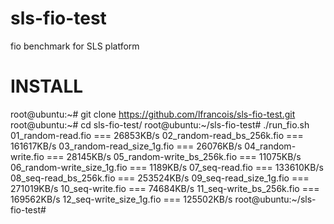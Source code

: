 sls-fio-test
============

fio benchmark for SLS platform

INSTALL
=======

root@ubuntu:~# git clone https://github.com/lfrancois/sls-fio-test.git
root@ubuntu:~# cd sls-fio-test/
root@ubuntu:~/sls-fio-test# ./run_fio.sh
01_random-read.fio             ===              26853KB/s
02_random-read_bs_256k.fio     ===              161617KB/s
03_random-read_size_1g.fio     ===              26076KB/s
04_random-write.fio            ===              28145KB/s
05_random-write_bs_256k.fio    ===              11075KB/s
06_random-write_size_1g.fio    ===              1189KB/s
07_seq-read.fio                ===              133610KB/s
08_seq-read_bs_256k.fio        ===              253524KB/s
09_seq-read_size_1g.fio        ===              271019KB/s
10_seq-write.fio               ===              74684KB/s
11_seq-write_bs_256k.fio       ===              169562KB/s
12_seq-write_size_1g.fio       ===              125502KB/s
root@ubuntu:~/sls-fio-test# 

